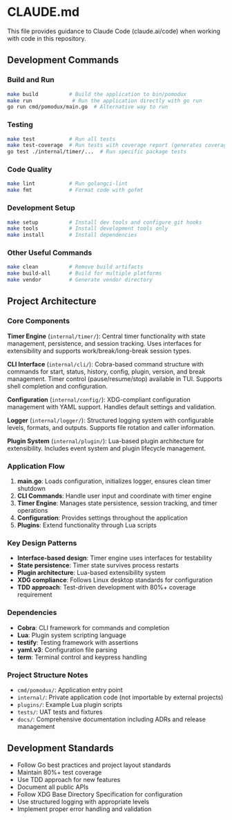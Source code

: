 # CLAUDE.md

This file provides guidance to Claude Code (claude.ai/code) when working with code in this repository.

## Development Commands

### Build and Run
```bash
make build          # Build the application to bin/pomodux
make run             # Run the application directly with go run
go run cmd/pomodux/main.go  # Alternative way to run
```

### Testing
```bash
make test           # Run all tests
make test-coverage  # Run tests with coverage report (generates coverage.html)
go test ./internal/timer/...  # Run specific package tests
```

### Code Quality
```bash
make lint           # Run golangci-lint
make fmt            # Format code with gofmt
```

### Development Setup
```bash
make setup          # Install dev tools and configure git hooks
make tools          # Install development tools only
make install        # Install dependencies
```

### Other Useful Commands
```bash
make clean          # Remove build artifacts
make build-all      # Build for multiple platforms
make vendor         # Generate vendor directory
```

## Project Architecture

### Core Components

**Timer Engine** (`internal/timer/`): Central timer functionality with state management, persistence, and session tracking. Uses interfaces for extensibility and supports work/break/long-break session types.

**CLI Interface** (`internal/cli/`): Cobra-based command structure with commands for start, status, history, config, plugin, version, and break management. Timer control (pause/resume/stop) available in TUI. Supports shell completion and configuration.

**Configuration** (`internal/config/`): XDG-compliant configuration management with YAML support. Handles default settings and validation.

**Logger** (`internal/logger/`): Structured logging system with configurable levels, formats, and outputs. Supports file rotation and caller information.

**Plugin System** (`internal/plugin/`): Lua-based plugin architecture for extensibility. Includes event system and plugin lifecycle management.

### Application Flow

1. **main.go**: Loads configuration, initializes logger, ensures clean timer shutdown
2. **CLI Commands**: Handle user input and coordinate with timer engine
3. **Timer Engine**: Manages state persistence, session tracking, and timer operations
4. **Configuration**: Provides settings throughout the application
5. **Plugins**: Extend functionality through Lua scripts

### Key Design Patterns

- **Interface-based design**: Timer engine uses interfaces for testability
- **State persistence**: Timer state survives process restarts
- **Plugin architecture**: Lua-based extensibility system
- **XDG compliance**: Follows Linux desktop standards for configuration
- **TDD approach**: Test-driven development with 80%+ coverage requirement

### Dependencies

- **Cobra**: CLI framework for commands and completion
- **Lua**: Plugin system scripting language  
- **testify**: Testing framework with assertions
- **yaml.v3**: Configuration file parsing
- **term**: Terminal control and keypress handling

### Project Structure Notes

- `cmd/pomodux/`: Application entry point
- `internal/`: Private application code (not importable by external projects)
- `plugins/`: Example Lua plugin scripts
- `tests/`: UAT tests and fixtures
- `docs/`: Comprehensive documentation including ADRs and release management

## Development Standards

- Follow Go best practices and project layout standards
- Maintain 80%+ test coverage
- Use TDD approach for new features
- Document all public APIs
- Follow XDG Base Directory Specification for configuration
- Use structured logging with appropriate levels
- Implement proper error handling and validation